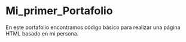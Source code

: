 # Mi_primer_Portafolio
En este portafolio encontramos código básico para realizar una página HTML basado en mi persona.
